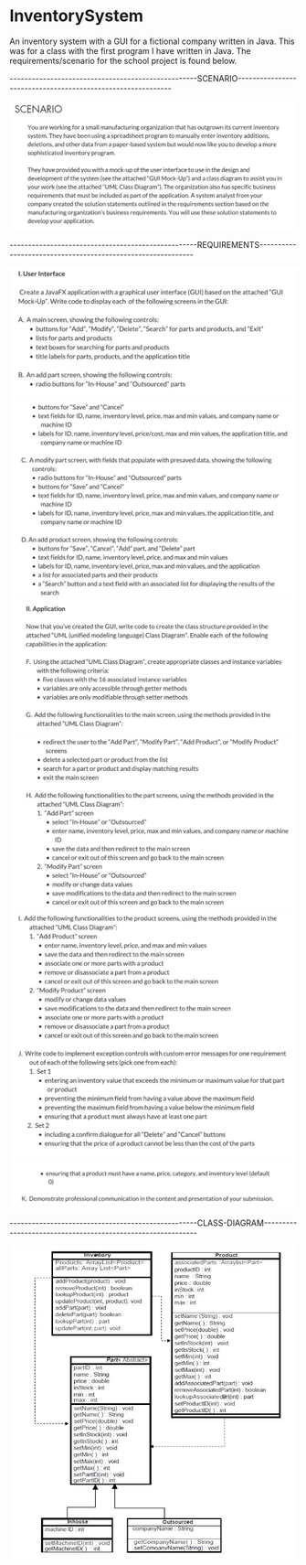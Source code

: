 # InventorySystem
An inventory system with a GUI for a fictional company written in Java. This was for a class with the first program
I have written in Java. The requirements/scenario for the school project is found below.

---------------------------------------------------SCENARIO------------------------------------------------------------

![Scenario](Scenario.JPG)

---------------------------------------------------REQUIREMENTS------------------------------------------------------------

![User Interface Requirements 1](UserInterfaceRequirements1.JPG)
![User Interface Requirements 2](UserInterfaceRequirements2.JPG)
![User Interface Requirements 3](UserInterfaceRequirements3.JPG)
![User Interface Requirements 4](UserInterfaceRequirements4.JPG)
![User Interface Requirements 5](UserInterfaceRequirements5.JPG)
![User Interface Requirements 6](UserInterfaceRequirements6.JPG)

---------------------------------------------------CLASS-DIAGRAM------------------------------------------------------------

![Class Diagram](UML_Class_Diagram.JPG)
